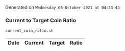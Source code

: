 Generated on `Wednesday 06-October-2021 at 04:33:43`

### Current to Target Coin Ratio
`current_coin_ratio.sh`

Date|Current|Target|Ratio
---|---|---|---
